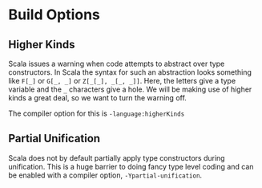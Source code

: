 # Build Options
## Higher Kinds
Scala issues a warning when code attempts to abstract over type
constructors. In Scala the syntax for such an abstraction looks something
like `F[_]` or `G[_, _]` or `Z[_[_], _[_, _]]`. Here, the letters give
a type variable and the `_` characters give a hole. We will be making
use of higher kinds a great deal, so we want to turn the warning off.

The compiler option for this is `-language:higherKinds`

## Partial Unification
Scala does not by default partially apply type constructors during
unification. This is a huge barrier to doing fancy type level coding and
can be enabled with a compiler option, `-Ypartial-unification`.

